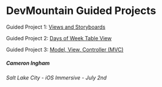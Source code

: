 # DevMountain Guided Projects

Guided Project 1: [Views and Storyboards](https://github.com/Camji55/DevMtn-iOS20-GuidedProjects/tree/master/Views%20and%20Storyboards)

Guided Project 2: [Days of Week Table View](https://github.com/Camji55/DevMtn-iOS20-GuidedProjects/tree/master/Days%20of%20Week%20-%20Table%20View)

Guided Project 3: [Model, View, Controller (MVC)](https://github.com/Camji55/DevMtn-iOS20-GuidedProjects/tree/master/MVC)

##### Cameron Ingham
###### Salt Lake City - iOS Immersive - July 2nd



